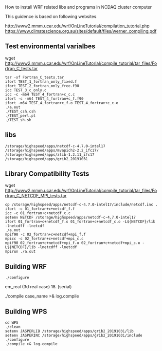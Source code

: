 How to install WRF related libs and programs in NCDAQ cluster computer

This guidence is based on following websites

http://www2.mmm.ucar.edu/wrf/OnLineTutorial/compilation_tutorial.php
https://www.climatescience.org.au/sites/default/files/werner_compiling.pdf
## Test environmental varialbes
wget http://www2.mmm.ucar.edu/wrf/OnLineTutorial/compile_tutorial/tar_files/Fortran_C_tests.tar

```
tar -xf Fortran_C_tests.tar
ifort TEST_1_fortran_only_fixed.f
ifort TEST_2_fortran_only_free.f90
icc TEST_3_c_only.c
icc -c -m64 TEST_4_fortran+c_c.c
ifort -c -m64 TEST_4_fortran+c_f.f90
ifort -m64 TEST_4_fortran+c_f.o TEST_4_fortran+c_c.o
./a.out
./TEST_csh.csh
./TEST_perl.pl
./TEST_sh.sh
```

## libs
```
/storage/highspeed/apps/netcdf-c-4.7.0-intel17
/storage/highspeed/apps/mvapich2-2.2_ifc17/
/storage/highspeed/apps/zlib-1.2.11_ifc17
/storage/highspeed/apps/grib2_20191031
```

## Library Compatibility Tests
wget http://www2.mmm.ucar.edu/wrf/OnLineTutorial/compile_tutorial/tar_files/Fortran_C_NETCDF_MPI_tests.tar
```
cp /storage/highspeed/apps/netcdf-c-4.7.0-intel17/include/netcdf.inc .
ifort -c 01_fortran+c+netcdf_f.f
icc -c 01_fortran+c+netcdf_c.c
setenv NETCDF /storage/highspeed/apps/netcdf-c-4.7.0-intel17
ifort 01_fortran+c+netcdf_f.o 01_fortran+c+netcdf_c.o -L${NETCDF}/lib -lnetcdff -lnetcdf
./a.out
mpif90 -c 02_fortran+c+netcdf+mpi_f.f
mpicc -c 02_fortran+c+netcdf+mpi_c.c
mpif90 02_fortran+c+netcdf+mpi_f.o 02_fortran+c+netcdf+mpi_c.o -L${NETCDF}/lib -lnetcdff -lnetcdf
mpirun ./a.out
```

## Building WRF
```
./configure
```
em_real (3d real case)
18. (serial)

./compile case_name >& log.compile

## Building WPS
```
cd WPS
./clean
setenv JASPERLIB /storage/highspeed/apps/grib2_20191031/lib
setenv JASPERINC /storage/highspeed/apps/grib2_20191031/include
./configure
./compile >& log.compile
```
